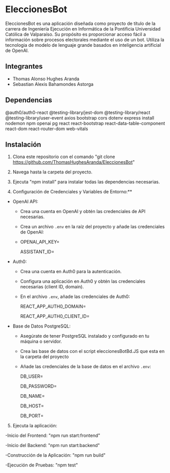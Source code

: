 # EleccionesBot
EleccionesBot es una aplicación diseñada como proyecto de título de la carrera de Ingeniería Ejecución en Informática de la Pontificia Universidad Católica de Valparaíso. Su propósito es proporcionar acceso fácil a información sobre procesos electorales mediante el uso de un bot. Utiliza la tecnologia de modelo de lenguaje grande basados en inteligencia artificial de OpenAI.

## Integrantes
- Thomas Alonso Hughes Aranda
- Sebastian Alexis Bahamondes Astorga
 
## Dependencias 
@auth0/auth0-react
@testing-library/jest-dom
@testing-library/react
@testing-library/user-event
axios
bootstrap
cors
dotenv
express
install
nodemon
npm
openai
pg
react
react-bootstrap
react-data-table-component
react-dom
react-router-dom
web-vitals

## Instalación
1. Clona este repositorio con el comando "git clone https://github.com/ThomasHughesAranda/EleccionesBot" 

2. Navega hasta la carpeta del proyecto.

3. Ejecuta "npm install" para instalar todas las dependencias necesarias.

4. Configuración de Credenciales y Variables de Entorno:**
- OpenAI API:
  - Crea una cuenta en OpenAI y obtén las credenciales de API necesarias.
  - Crea un archivo `.env` en la raíz del proyecto y añade las credenciales de OpenAI:
  - 
    OPENAI_API_KEY=
    
    ASSISTANT_ID=

- Auth0:
  - Crea una cuenta en Auth0 para la autenticación.
  - Configura una aplicación en Auth0 y obtén las credenciales necesarias (client ID, domain).
  - En el archivo `.env`, añade las credenciales de Auth0:
    
    REACT_APP_AUTH0_DOMAIN=
    
    REACT_APP_AUTH0_CLIENT_ID=

- Base de Datos PostgreSQL:
  - Asegúrate de tener PostgreSQL instalado y configurado en tu máquina o servidor.
  - Crea las base de datos con el script eleccionesBotBd.JS que esta en la carpeta del proyecto
  - Añade las credenciales de la base de datos en el archivo `.env`:


    DB_USER=
    
    DB_PASSWORD=
    
    DB_NAME=
    
    DB_HOST=
    
    DB_PORT=

5. Ejecuta la aplicación:
   
-Inicio del Frontend: "npm run start:frontend"

-Inicio del Backend: "npm run start:backend"

-Construcción de la Aplicación: "npm run build"

-Ejecución de Pruebas: "npm test"
